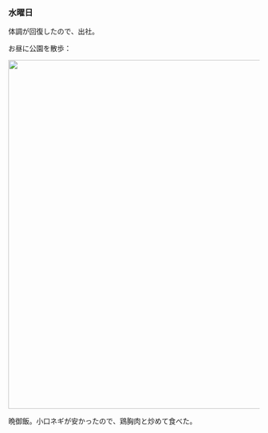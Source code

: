 ### 水曜日

体調が回復したので、出社。

お昼に公園を散歩：

<img src="https://i.imgur.com/NvVWamw.jpeg" width="700">

晩御飯。小口ネギが安かったので、鶏胸肉と炒めて食べた。